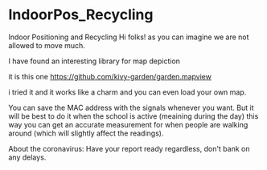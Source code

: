 # IndoorPos_Recycling
Indoor Positioning and Recycling
Hi folks! as you can imagine we are not allowed to move much.

I have found an interesting library for map depiction

it is this one https://github.com/kivy-garden/garden.mapview

i tried it and it works like a charm and you can even load your own map.


You can save the MAC address with the signals whenever you want. But it will be best to do it when the school is active (meaining during the day) this way you can get an accurate measurement for when people are walking around (which will slightly affect the readings).

About the coronavirus: Have your report ready regardless, don't bank on any delays.
